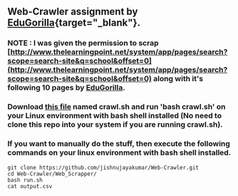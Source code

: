 ## Web-Crawler assignment by [EduGorilla](https://edugorilla.com/){target="_blank"}.
### NOTE : I was given the permission to scrap [http://www.thelearningpoint.net/system/app/pages/search?scope=search-site&q=school&offset=0](http://www.thelearningpoint.net/system/app/pages/search?scope=search-site&q=school&offset=0) along with it's following 10 pages by [EduGorilla](https://edugorilla.com/). 
### Download [this file](https://drive.google.com/open?id=0B92OA582_n-wRXpGM0xXUTZhRWUzY3pLYkhSQ0tnWmU5a25j) named crawl.sh and run 'bash crawl.sh' on your Linux environment with bash shell installed (No need to clone this repo into your system if you are running crawl.sh).

### If you want to manually do the stuff, then execute the following commands on your linux environment with bash shell installed.

```shell
git clone https://github.com/jishnujayakumar/Web-Crawler.git
cd Web-Crawler/Web_Scrapper/
bash run.sh
cat output.csv
